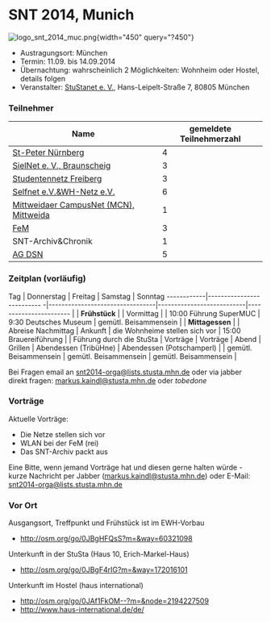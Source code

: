 # SNT 2014, Munich

![logo_snt_2014_muc.png](/snt/logo_snt_2014_muc.png){width="450"
query="?450"}

-   Austragungsort: München
-   Termin: 11.09. bis 14.09.2014
-   Übernachtung: wahrscheinlich 2 Möglichkeiten: Wohnheim oder Hostel,
    details folgen
-   Veranstalter: [StuStanet e. V.](/Studnetze/StuStaNet),
    Hans-Leipelt-Straße 7, 80805 München

### Teilnehmer

Name                                                          | gemeldete Teilnehmerzahl
--------------------------------------------------------------|--------------------------
[St-Peter Nürnberg](/studnetze/nuernberg-st-peter)            | 4
[SielNet e. V., Braunscheig](/studnetze/sielnet)              | 3
[Studentennetz Freiberg](/studnetze/sfg)                      | 3
[Selfnet e.V.&WH-Netz e.V.](/studnetze/selfnet)               | 6
[Mittweidaer CampusNet (MCN), Mittweida](/studnetze/mcn)      | 1
[FeM](/studnetze/fem)                                         | 3
SNT-Archiv&Chronik                                            | 1
[AG DSN](/studnetze/agdsn)                                    | 5

### Zeitplan (vorläufig)

Tag         |         Donnerstag         |            Freitag              |          Samstag          | Sonntag
------------|-------------------------- -|---------------------------------|---------------------------|-----------------------
            |                            |         **Frühstück**           |                           | 
Vormittag   |                            |     10:00 Führung SuperMUC      |   9:30 Deutsches Museum   | gemütl. Beisammensein
            |                            |        **Mittagessen**          |                           | Abreise
Nachmittag  |          Ankunft           | die Wohnheime stellen sich vor  |   15:00 Brauereiführung   | 
            |  Führung durch die StuSta  |            Vorträge             |         Vorträge          | 
 Abend      |          Grillen           |     Abendessen (TribüHne)       | Abendessen (Potschamperl) | 
            |   gemütl. Beisammensein    |     gemütl. Beisammensein       |   gemütl. Beisammensein   | 

Bei Fragen email an snt2014-orga@lists.stusta.mhn.de oder via jabber
direkt fragen: markus.kaindl@stusta.mhn.de oder *tobedone*

### Vorträge

Aktuelle Vorträge:

-   Die Netze stellen sich vor
-   WLAN bei der FeM (rei)
-   Das SNT-Archiv packt aus

Eine Bitte, wenn jemand Vorträge hat und diesen gerne halten würde -
kurze Nachricht per Jabber (markus.kaindl@stusta.mhn.de) oder E-Mail:
snt2014-orga@lists.stusta.mhn.de

### Vor Ort

Ausgangsort, Treffpunkt und Frühstück ist im EWH-Vorbau

-   <http://osm.org/go/0JBgHFQsS?m=&way=60321098>

Unterkunft in der StuSta (Haus 10, Erich-Markel-Haus)

-   <http://osm.org/go/0JBgF4rIG?m=&way=172016101>

Unterkunft im Hostel (haus international)

-   <http://osm.org/go/0JAf1FkOM--?m=&node=2194227509>
-   <http://www.haus-international.de/de/>
